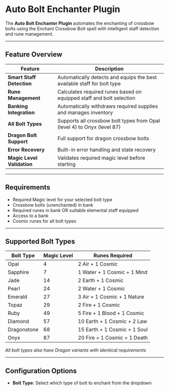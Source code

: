 # Auto Bolt Enchanter Plugin

The **Auto Bolt Enchanter Plugin** automates the enchanting of crossbow bolts using the Enchant Crossbow Bolt spell with intelligent staff detection and rune management.

---

## Feature Overview

| Feature                     | Description                                                               |
|-----------------------------|---------------------------------------------------------------------------|
| **Smart Staff Detection**   | Automatically detects and equips the best available staff for bolt type  |
| **Rune Management**         | Calculates required runes based on equipped staff and bolt selection     |
| **Banking Integration**     | Automatically withdraws required supplies and manages inventory           |
| **All Bolt Types**          | Supports all crossbow bolt types from Opal (level 4) to Onyx (level 87) |
| **Dragon Bolt Support**     | Full support for dragon crossbow bolts                                   |
| **Error Recovery**          | Built-in error handling and state recovery                               |
| **Magic Level Validation**  | Validates required magic level before starting                           |

---

## Requirements

- Required Magic level for your selected bolt type
- Crossbow bolts (unenchanted) in bank
- Required runes in bank OR suitable elemental staff equipped
- Access to a bank
- Cosmic runes for all bolt types

---

## Supported Bolt Types

| Bolt Type     | Magic Level | Runes Required                  |
|---------------|-------------|---------------------------------|
| Opal          | 4           | 2 Air + 1 Cosmic               |
| Sapphire      | 7           | 1 Water + 1 Cosmic + 1 Mind    |
| Jade          | 14          | 2 Earth + 1 Cosmic             |
| Pearl         | 24          | 2 Water + 1 Cosmic             |
| Emerald       | 27          | 3 Air + 1 Cosmic + 1 Nature    |
| Topaz         | 29          | 2 Fire + 1 Cosmic              |
| Ruby          | 49          | 5 Fire + 1 Blood + 1 Cosmic    |
| Diamond       | 57          | 10 Earth + 1 Cosmic + 2 Law    |
| Dragonstone   | 68          | 15 Earth + 1 Cosmic + 1 Soul   |
| Onyx          | 87          | 20 Fire + 1 Cosmic + 1 Death   |

*All bolt types also have Dragon variants with identical requirements*

---

## Configuration Options

- **Bolt Type**: Select which type of bolt to enchant from the dropdown

